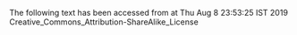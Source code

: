 The following text has been accessed from at Thu Aug 8 23:53:25 IST 2019
Creative_Commons_Attribution-ShareAlike_License
